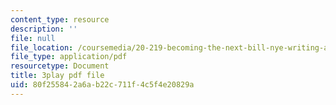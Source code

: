 ```yaml
---
content_type: resource
description: ''
file: null
file_location: /coursemedia/20-219-becoming-the-next-bill-nye-writing-and-hosting-the-educational-show-january-iap-2015/80f255842a6ab22c711f4c5f4e20829a_VQi6t2NfWig.pdf
file_type: application/pdf
resourcetype: Document
title: 3play pdf file
uid: 80f25584-2a6a-b22c-711f-4c5f4e20829a
---
```

